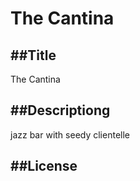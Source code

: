 # The Cantina

  ##Title
  ---
  The Cantina

  ##Descriptiong
  ---
  jazz bar with seedy clientelle

##License
---

